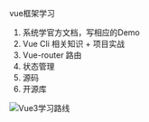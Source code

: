 vue框架学习

1. 系统学官方文档，写相应的Demo
2. Vue Cli 相关知识 + 项目实战
3. Vue-router 路由
4. 状态管理
5. 源码
6. 开源库

![Vue3学习路线](https://pic3.zhimg.com/v2-e35e85b9d2612d0bf8dd00500d0fcc72_b.png)